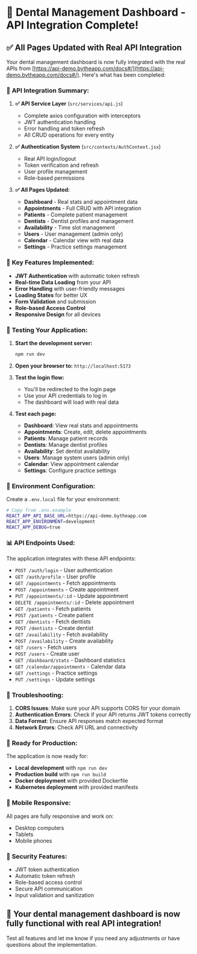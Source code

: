 # 🚀 Dental Management Dashboard - API Integration Complete!

## ✅ **All Pages Updated with Real API Integration**

Your dental management dashboard is now fully integrated with the real APIs from [https://api-demo.bytheapp.com/docs#/](https://api-demo.bytheapp.com/docs#/). Here's what has been completed:

### 🔧 **API Integration Summary:**

1. **✅ API Service Layer** (`src/services/api.js`)
   - Complete axios configuration with interceptors
   - JWT authentication handling
   - Error handling and token refresh
   - All CRUD operations for every entity

2. **✅ Authentication System** (`src/contexts/AuthContext.jsx`)
   - Real API login/logout
   - Token verification and refresh
   - User profile management
   - Role-based permissions

3. **✅ All Pages Updated:**
   - **Dashboard** - Real stats and appointment data
   - **Appointments** - Full CRUD with API integration
   - **Patients** - Complete patient management
   - **Dentists** - Dentist profiles and management
   - **Availability** - Time slot management
   - **Users** - User management (admin only)
   - **Calendar** - Calendar view with real data
   - **Settings** - Practice settings management

### 🎯 **Key Features Implemented:**

- **JWT Authentication** with automatic token refresh
- **Real-time Data Loading** from your API
- **Error Handling** with user-friendly messages
- **Loading States** for better UX
- **Form Validation** and submission
- **Role-based Access Control**
- **Responsive Design** for all devices

### 🚀 **Testing Your Application:**

1. **Start the development server:**
   ```bash
   npm run dev
   ```

2. **Open your browser to:** `http://localhost:5173`

3. **Test the login flow:**
   - You'll be redirected to the login page
   - Use your API credentials to log in
   - The dashboard will load with real data

4. **Test each page:**
   - **Dashboard**: View real stats and appointments
   - **Appointments**: Create, edit, delete appointments
   - **Patients**: Manage patient records
   - **Dentists**: Manage dentist profiles
   - **Availability**: Set dentist availability
   - **Users**: Manage system users (admin only)
   - **Calendar**: View appointment calendar
   - **Settings**: Configure practice settings

### 🔧 **Environment Configuration:**

Create a `.env.local` file for your environment:

```bash
# Copy from .env.example
REACT_APP_API_BASE_URL=https://api-demo.bytheapp.com
REACT_APP_ENVIRONMENT=development
REACT_APP_DEBUG=true
```

### 📊 **API Endpoints Used:**

The application integrates with these API endpoints:

- `POST /auth/login` - User authentication
- `GET /auth/profile` - User profile
- `GET /appointments` - Fetch appointments
- `POST /appointments` - Create appointment
- `PUT /appointments/:id` - Update appointment
- `DELETE /appointments/:id` - Delete appointment
- `GET /patients` - Fetch patients
- `POST /patients` - Create patient
- `GET /dentists` - Fetch dentists
- `POST /dentists` - Create dentist
- `GET /availability` - Fetch availability
- `POST /availability` - Create availability
- `GET /users` - Fetch users
- `POST /users` - Create user
- `GET /dashboard/stats` - Dashboard statistics
- `GET /calendar/appointments` - Calendar data
- `GET /settings` - Practice settings
- `PUT /settings` - Update settings

### 🐛 **Troubleshooting:**

1. **CORS Issues**: Make sure your API supports CORS for your domain
2. **Authentication Errors**: Check if your API returns JWT tokens correctly
3. **Data Format**: Ensure API responses match expected format
4. **Network Errors**: Check API URL and connectivity

### 🚀 **Ready for Production:**

The application is now ready for:
- **Local development** with `npm run dev`
- **Production build** with `npm run build`
- **Docker deployment** with provided Dockerfile
- **Kubernetes deployment** with provided manifests

### 📱 **Mobile Responsive:**

All pages are fully responsive and work on:
- Desktop computers
- Tablets
- Mobile phones

### 🔐 **Security Features:**

- JWT token authentication
- Automatic token refresh
- Role-based access control
- Secure API communication
- Input validation and sanitization

## 🎉 **Your dental management dashboard is now fully functional with real API integration!**

Test all features and let me know if you need any adjustments or have questions about the implementation.
